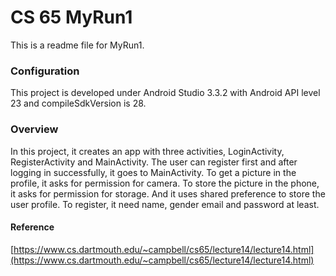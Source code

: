 ﻿# CS 65 MyRun1

This is a readme file for MyRun1.

### Configuration 
This project is developed under Android Studio 3.3.2 with Android API level 23 and compileSdkVersion is 28.


### Overview
In this project, it creates an app with three activities, LoginActivity, RegisterActivity and MainActivity. The user can register first and after logging in successfully, it goes to MainActivity. To get a picture in the profile, it asks for permission for camera. To store the picture in the phone, it asks for permission for storage. And it uses shared preference to store the user profile. To register, it need name, gender email and password at least.  


#### Reference 
[https://www.cs.dartmouth.edu/~campbell/cs65/lecture14/lecture14.html](https://www.cs.dartmouth.edu/~campbell/cs65/lecture14/lecture14.html)
